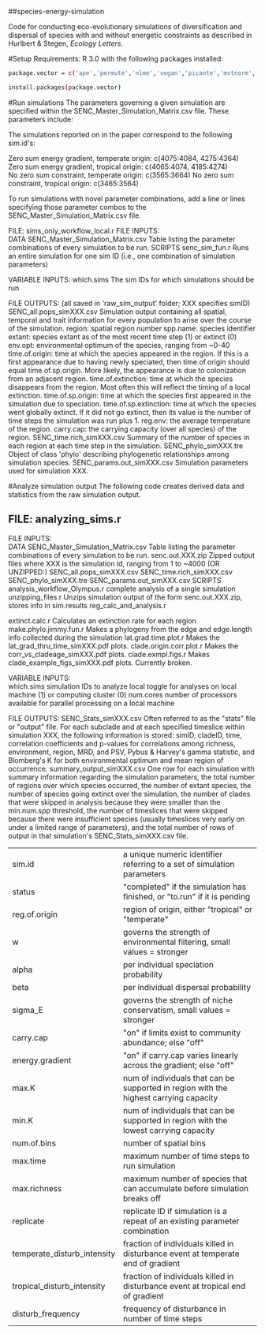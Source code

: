 ##species-energy-simulation


Code for conducting eco-evolutionary simulations of diversification and dispersal of species with and without energetic constraints as described in Hurlbert &
Stegen, *Ecology Letters*.

#Setup
Requirements: R 3.0 with the following packages installed:

```sh
package.vector = c('ape','permute','nlme','vegan','picante','mvtnorm','caper','paleotree','plyr','phytools','apTreeshape','foreach','doParallel')

install.packages(package.vector)
```

#Run simulations
The parameters governing a given simulation are specified within the SENC_Master_Simulation_Matrix.csv
file. These parameters include:

<table>
  <tr>
    <td>sim.id</td>
    <td>a unique numeric identifier referring to a set of simulation parameters</td>
  </tr>
  <tr>
    <td>status</td>
    <td>"completed" if the simulation has finished, or "to.run" if it is pending</td>
  </tr>
  <tr>
    <td>reg.of.origin</td>
    <td>region of origin, either "tropical" or "temperate"</td>
  </tr>
  <tr>
    <td>w</td>
    <td>governs the strength of environmental filtering, small values = stronger</td>
  </tr>
  <tr>
    <td>alpha</td>
    <td>per individual speciation probability</td>
  </tr>
  <tr>
    <td>beta</td>
    <td>per individual dispersal probability</td>
  </tr>
  <tr>
    <td>sigma_E</td>
    <td>governs the strength of niche conservatism, small values = stronger</td>
  </tr>
  <tr>
    <td>carry.cap</td>
    <td>"on" if limits exist to community abundance; else "off"</td>
  </tr>
  <tr>
    <td>energy.gradient</td>
    <td>"on" if carry.cap varies linearly across the gradient; else "off"</td>
  </tr>
  <tr>
    <td>max.K</td>
    <td>num of individuals that can be supported in region with the highest carrying capacity</td>
  </tr>
  <tr>
    <td>min.K</td>
    <td>num of individuals that can be supported in region with the lowest carrying capacity</td>
  </tr>
  <tr>
    <td>num.of.bins</td>
    <td>number of spatial bins</td>
  </tr>
  <tr>
    <td>max.time</td>
    <td>maximum number of time steps to run simulation</td>
  </tr>
  <tr>
    <td>max.richness</td>
    <td>maximum number of species that can accumulate before simulation breaks off</td>
  </tr>
  <tr>
    <td>replicate</td>
    <td>replicate ID if simulation is a repeat of an existing parameter combination</td>
  </tr>
  <tr>
    <td>temperate_disturb_intensity</td>
    <td>fraction of individuals killed in disturbance event at temperate end of gradient</td>
  </tr>
  <tr>
    <td>tropical_disturb_intensity</td>
    <td>fraction of individuals killed in disturbance event at tropical end of gradient</td>
  </tr>
  <tr>
    <td>disturb_frequency</td>
    <td>frequency of disturbance in number of time steps</td>
  </tr>


The simulations reported on in the paper correspond to the following sim.id's:

Zero sum energy gradient, temperate origin: c(4075:4084, 4275:4364)  
Zero sum energy gradient, tropical origin: c(4065:4074, 4185:4274)  
No zero sum constraint, temperate origin: c(3565:3664)
No zero sum constraint, tropical origin: c(3465:3564)

To run simulations with novel parameter combinations, add a line or lines specifying those parameter combos
to the SENC_Master_Simulation_Matrix.csv file. 

FILE:   sims_only_workflow_local.r
FILE INPUTS:   
 DATA
  SENC_Master_Simulation_Matrix.csv 
    Table listing the parameter combinations of every simulation to be run.
 SCRIPTS
  senc_sim_fun.r
    Runs an entire simulation for one sim ID (i.e., one combination of simulation parameters)

VARIABLE INPUTS:
  which.sims
    The sim IDs for which simulations should be run

FILE OUTPUTS:   (all saved in 'raw_sim_output' folder; XXX specifies simID)
  SENC_all.pops_simXXX.csv
    Simulation output containing all spatial, temporal and trait information for every
    population to arise over the course of the simulation.
    region:   spatial region number
    spp.name:   species identifier
    extant:   species extant as of the most recent time step (1) or extinct (0)
    env.opt:   environmental optimum of the species, ranging from ~0-40
    time.of.origin:   time at which the species appeared in the region. If this is a first
      appearance due to having newly speciated, then time.of.origin should equal
      time.of.sp.origin. More likely, the appearance is due to colonization from an
      adjacent region.
    time.of.extinction:   time at which the species disappears from the region. Most often
      this will reflect the timing of a local extinction.
    time.of.sp.origin:   time at which the species first appeared in the simulation due to
      speciation.
    time.of.sp.extinction:   time at which the species went globally extinct. If it did not
      go extinct, then its value is the number of time steps the simulation was run plus 1.
    reg.env:   the average temperature of the region.
    carry.cap:   the carrying capacity (over all species) of the region.
  SENC_time.rich_simXXX.csv
    Summary of the number of species in each region at each time step in the simulation.
  SENC_phylo_simXXX.tre
    Object of class 'phylo' describing phylogenetic relationships among simulation species.
  SENC_params.out_simXXX.csv
    Simulation parameters used for simulation XXX.


#Analyze simulation output
The following code creates derived data and statistics from the raw simulation output.

FILE:   analyzing_sims.r
---------------------------------
FILE INPUTS:   
 DATA
  SENC_Master_Simulation_Matrix.csv 
    Table listing the parameter combinations of every simulation to be run.
  senc.out.XXX.zip
    Zipped output files where XXX is the simulation id, ranging from 1 to ~4000
  (OR UNZIPPED:)
  SENC_all.pops_simXXX.csv
  SENC_time.rich_simXXX.csv
  SENC_phylo_simXXX.tre
  SENC_params.out_simXXX.csv
 SCRIPTS
  analysis_workflow_Olympus.r
    complete analysis of a single simulation
  unzipping_files.r
    Unzips simulation output of the form senc.out.XXX.zip, stores info in sim.results
  reg_calc_and_analysis.r
    
  extinct.calc.r
    Calculates an extinction rate for each region
  make.phylo.jimmy.fun.r
    Makes a phylogeny from the edge and edge.length info collected during the simulation
  lat.grad.time.plot.r
    Makes the lat_grad_thru_time_simXXX.pdf plots.
  clade.origin.corr.plot.r
    Makes the corr_vs_cladeage_simXXX.pdf plots.
  clade.exmpl.figs.r 
    Makes clade_example_figs_simXXX.pdf plots. Currently broken.

VARIABLE INPUTS:   
  which.sims
    simulation IDs to analyze
  local
    toggle for analyses on local machine (1) or computing cluster (0)
  num.cores
    number of processors available for parallel processing on a local machine


FILE OUTPUTS:
  SENC_Stats_simXXX.csv
    Often referred to as the "stats" file or "output" file. For each subclade and at
    each specified timeslice within simulation XXX, the following information is stored:
    simID, cladeID, time, correlation coefficients and p-values for correlations among
    richness, environment, region, MRD, and PSV, Pybus & Harvey's gamma statistic, and
    Blomberg's K for both environmental optimum and mean region of occurrence.
  summary_output_simXXX.csv
    One row for each simulation with summary information regarding the simulation
    parameters, the total number of regions over which species occurred, the number of 
    extant species, the number of species going extinct over the simulation, the number
    of clades that were skipped in analysis because they were smaller than the min.num.spp
    threshold, the number of timeslices that were skipped because there were insufficient
    species (usually timeslices very early on under a limited range of parameters), and
    the total number of rows of output in that simulation's SENC_Stats_simXXX.csv file.
